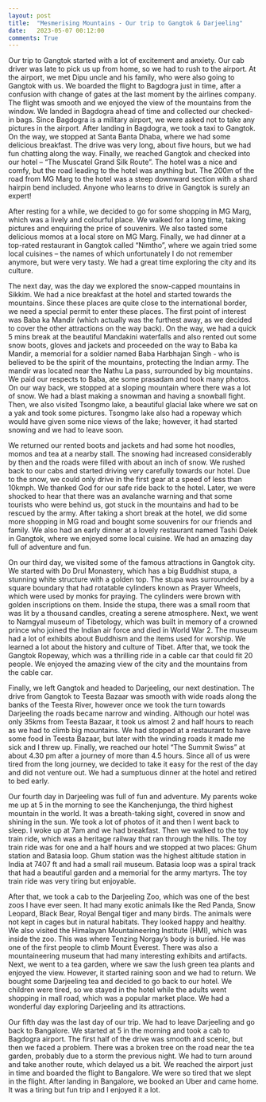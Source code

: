 ```yaml
---
layout: post
title:  "Mesmerising Mountains - Our trip to Gangtok & Darjeeling"
date:   2023-05-07 00:12:00
comments: True
---
```


Our trip to Gangtok started with a lot of excitement and anxiety. Our cab driver was late to pick us up from home, so we had to rush to the airport. At the airport, we met Dipu uncle and his family, who were also going to Gangtok with us. We boarded the flight to Bagdogra just in time, after a confusion with change of gates at the last moment by the airlines company. The flight was smooth and we enjoyed the view of the mountains from the window. We landed in Bagdogra ahead of time and collected our checked-in bags. Since Bagdogra is a military airport, we were asked not to take any pictures in the airport. After landing in Bagdogra, we took a taxi to Gangtok. On the way, we stopped at Santa Banta Dhaba, where we had some delicious breakfast. The drive was very long, about five hours, but we had fun chatting along the way. Finally, we reached Gangtok and checked into our hotel – “The Muscatel Grand Silk Route”. The hotel was a nice and comfy, but the road leading to the hotel was anything but. The 200m of the road from MG Marg to the hotel was a steep downward section with a shard hairpin bend included. Anyone who learns to drive in Gangtok is surely an expert!

After resting for a while, we decided to go for some shopping in MG Marg, which was a lively and colourful place. We walked for a long time, taking pictures and enquiring the price of souvenirs. We also tasted some delicious momos at a local store on MG Marg.  Finally, we had dinner at a top-rated restaurant in Gangtok called “Nimtho”, where we again tried some local cuisines – the names of which unfortunately I do not remember anymore, but were very tasty. We had a great time exploring the city and its culture.

The next day, was the day we explored the snow-capped mountains in Sikkim. We had a nice breakfast at the hotel and started towards the mountains. Since these places are quite close to the international border, we need a special permit to enter these places. The first point of interest was Baba ka Mandir (which actually was the furthest away, as we decided to cover the other attractions on the way back). On the way, we had a quick 5 mins break at the beautiful Mandakini waterfalls and also rented out some snow boots, gloves and  jackets and proceeded on the way to Baba ka Mandir, a memorial for a soldier named Baba Harbhajan Singh - who is believed to be the spirit of the mountains, protecting the Indian army. The mandir was located near the Nathu La pass, surrounded by big mountains. We paid our respects to Baba, ate some prasadam and took many photos. On our way back, we stopped at a sloping mountain where there was a lot of snow. We had a blast making a snowman and having a snowball fight. Then, we also visited Tsongmo lake, a beautiful glacial lake where we sat on a yak and took some pictures. Tsongmo lake also had a ropeway which would have given some nice views of the lake; however, it had started snowing and we had to leave soon. 

We returned our rented boots and jackets and had some hot noodles, momos and tea at a nearby stall. The snowing had increased considerably by then and the roads were filled with about an inch of snow. We rushed back to our cabs and started driving very carefully towards our hotel. Due to the snow, we could only drive in the first gear at a speed of less than 10kmph. We thanked God for our safe ride back to the hotel. Later, we were shocked to hear that there was an avalanche warning and that some tourists who were behind us, got stuck in the mountains and had to be rescued by the army. After taking a short break at the hotel, we did some more shopping in MG road and bought some souvenirs for our friends and family. We also had an early dinner at a lovely restaurant named Tashi Delek in Gangtok, where we enjoyed some local cuisine. We had an amazing day full of adventure and fun.

On our third day, we visited some of the famous attractions in Gangtok city. We started with Do Drul Monastery, which has a big Buddhist stupa, a stunning white structure with a golden top. The stupa was surrounded by a square boundary that had rotatable cylinders known as Prayer Wheels, which were used by monks for praying. The cylinders were brown with golden inscriptions on them. Inside the stupa, there was a small room that was lit by a thousand candles, creating a serene atmosphere. Next, we went to Namgyal museum of Tibetology, which was built in memory of a crowned prince who joined the Indian air force and died in World War 2. The museum had a lot of exhibits about Buddhism and the items used for worship. We learned a lot about the history and culture of Tibet. After that, we took the Gangtok Ropeway, which was a thrilling ride in a cable car that could fit 20 people. We enjoyed the amazing view of the city and the mountains from the cable car. 

Finally, we left Gangtok and headed to Darjeeling, our next destination. The drive from Gangtok to Teesta Bazaar was smooth with wide roads along the banks of the Teesta River, however once we took the turn towards Darjeeling the roads became narrow and winding. Although our hotel was only 35kms from Teesta Bazaar, it took us almost 2 and half hours to reach as we had to climb big mountains. We had stopped at a restaurant to have some food in Teesta Bazaar, but later with the winding roads it made me sick and I threw up. Finally, we reached our hotel “The Summit Swiss” at about 4.30 pm after a journey of more than 4.5 hours. Since all of us were tired from the long journey, we decided to take it easy for the rest of the day and did not venture out. We had a sumptuous dinner at the hotel and retired to bed early. 

Our fourth day in Darjeeling was full of fun and adventure. My parents woke me up at 5 in the morning to see the Kanchenjunga, the third highest mountain in the world. It was a breath-taking sight, covered in snow and shining in the sun. We took a lot of photos of it and then I went back to sleep. I woke up at 7am and we had breakfast. Then we walked to the toy train ride, which was a heritage railway that ran through the hills. The toy train ride was for one and a half hours and we stopped at two places: Ghum station and Batasia loop. Ghum station was the highest altitude station in India at 7407 ft and had a small rail museum. Batasia loop was a spiral track that had a beautiful garden and a memorial for the army martyrs. The toy train ride was very tiring but enjoyable. 

After that, we took a cab to the Darjeeling Zoo, which was one of the best zoos I have ever seen. It had many exotic animals like the Red Panda, Snow Leopard, Black Bear, Royal Bengal tiger and many birds. The animals were not kept in cages but in natural habitats. They looked happy and healthy. We also visited the Himalayan Mountaineering Institute (HMI), which was inside the zoo. This was where Tenzing Norgay’s body is buried. He was one of the first people to climb Mount Everest. There was also a mountaineering museum that had many interesting exhibits and artifacts. Next, we went to a tea garden, where we saw the lush green tea plants and enjoyed the view. However, it started raining soon and we had to return. We bought some Darjeeling tea and decided to go back to our hotel. We children were tired, so we stayed in the hotel while the adults went shopping in mall road, which was a popular market place. We had a wonderful day exploring Darjeeling and its attractions.

Our fifth day was the last day of our trip. We had to leave Darjeeling and go back to Bangalore. We started at 5 in the morning and took a cab to Bagdogra airport. The first half of the drive was smooth and scenic, but then we faced a problem. There was a broken tree on the road near the tea garden, probably due to a storm the previous night. We had to turn around and take another route, which delayed us a bit. We reached the airport just in time and boarded the flight to Bangalore. We were so tired that we slept in the flight. After landing in Bangalore, we booked an Uber and came home. It was a tiring but fun trip and I enjoyed it a lot.

